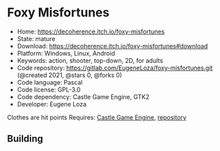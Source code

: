 # Foxy Misfortunes

- Home: https://decoherence.itch.io/foxy-misfortunes
- State: mature
- Download: https://decoherence.itch.io/foxy-misfortunes#download
- Platform: Windows, Linux, Android
- Keywords: action, shooter, top-down, 2D, for adults
- Code repository: https://gitlab.com/EugeneLoza/foxy-misfortunes.git (@created 2021, @stars 0, @forks 0)
- Code language: Pascal
- Code license: GPL-3.0
- Code dependency: Castle Game Engine, GTK2
- Developer: Eugene Loza

Clothes are hit points
Requires: [Castle Game Engine](https://castle-engine.io/index.php), [repository](https://github.com/castle-engine/castle-engine)

## Building
